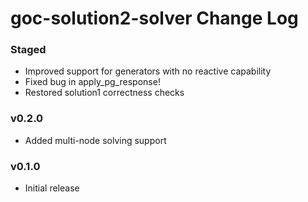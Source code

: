 goc-solution2-solver Change Log
===============================

### Staged
- Improved support for generators with no reactive capability
- Fixed bug in apply_pg_response!
- Restored solution1 correctness checks

### v0.2.0
- Added multi-node solving support

### v0.1.0
- Initial release

